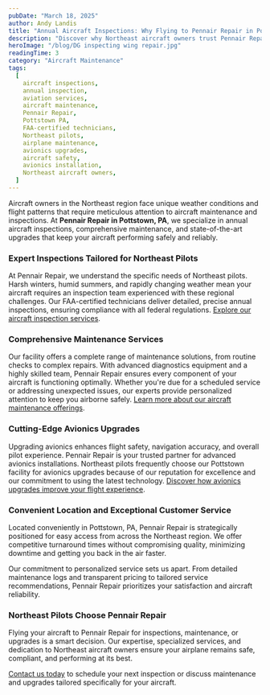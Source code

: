 ```yaml
---
pubDate: "March 18, 2025"
author: Andy Landis
title: "Annual Aircraft Inspections: Why Flying to Pennair Repair in Pottstown, PA Makes Sense"
description: "Discover why Northeast aircraft owners trust Pennair Repair in Pottstown, PA, for annual inspections, expert maintenance, and advanced avionics upgrades. Schedule your service today!"
heroImage: "/blog/DG inspecting wing repair.jpg"
readingTime: 3
category: "Aircraft Maintenance"
tags:
  [
    aircraft inspections,
    annual inspection,
    aviation services,
    aircraft maintenance,
    Pennair Repair,
    Pottstown PA,
    FAA-certified technicians,
    Northeast pilots,
    airplane maintenance,
    avionics upgrades,
    aircraft safety,
    avionics installation,
    Northeast aircraft owners,
  ]
---
```


Aircraft owners in the Northeast region face unique weather conditions and flight patterns that require meticulous attention to aircraft maintenance and inspections. At **Pennair Repair in Pottstown, PA**, we specialize in annual aircraft inspections, comprehensive maintenance, and state-of-the-art upgrades that keep your aircraft performing safely and reliably.

### Expert Inspections Tailored for Northeast Pilots

At Pennair Repair, we understand the specific needs of Northeast pilots. Harsh winters, humid summers, and rapidly changing weather mean your aircraft requires an inspection team experienced with these regional challenges. Our FAA-certified technicians deliver detailed, precise annual inspections, ensuring compliance with all federal regulations. [Explore our aircraft inspection services](/services/#inspection).

### Comprehensive Maintenance Services

Our facility offers a complete range of maintenance solutions, from routine checks to complex repairs. With advanced diagnostics equipment and a highly skilled team, Pennair Repair ensures every component of your aircraft is functioning optimally. Whether you're due for a scheduled service or addressing unexpected issues, our experts provide personalized attention to keep you airborne safely. [Learn more about our aircraft maintenance offerings](/services/#maintenance).

### Cutting-Edge Avionics Upgrades

Upgrading avionics enhances flight safety, navigation accuracy, and overall pilot experience. Pennair Repair is your trusted partner for advanced avionics installations. Northeast pilots frequently choose our Pottstown facility for avionics upgrades because of our reputation for excellence and our commitment to using the latest technology. [Discover how avionics upgrades improve your flight experience](/services/#avionics).

### Convenient Location and Exceptional Customer Service

Located conveniently in Pottstown, PA, Pennair Repair is strategically positioned for easy access from across the Northeast region. We offer competitive turnaround times without compromising quality, minimizing downtime and getting you back in the air faster.

Our commitment to personalized service sets us apart. From detailed maintenance logs and transparent pricing to tailored service recommendations, Pennair Repair prioritizes your satisfaction and aircraft reliability.

### Northeast Pilots Choose Pennair Repair

Flying your aircraft to Pennair Repair for inspections, maintenance, or upgrades is a smart decision. Our expertise, specialized services, and dedication to Northeast aircraft owners ensure your airplane remains safe, compliant, and performing at its best.

[Contact us today](/#contact-us) to schedule your next inspection or discuss maintenance and upgrades tailored specifically for your aircraft.
